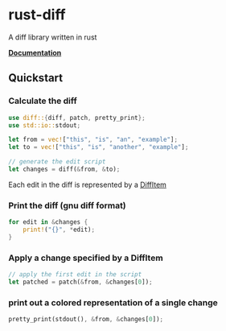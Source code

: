 # rust-diff
A diff library written in rust

[**Documentation**](https://eecs395rust.github.io/rust-diff/)

## Quickstart

### Calculate the diff
```Rust 
use diff::{diff, patch, pretty_print};
use std::io::stdout;

let from = vec!["this", "is", "an", "example"];
let to = vec!["this", "is", "another", "example"];

// generate the edit script
let changes = diff(&from, &to);
```
Each edit in the diff is represented by a [DiffItem](https://eecs395rust.github.io/rust-diff/diff/enum.DiffItem.html)

### Print the diff (gnu diff format)
```Rust
for edit in &changes {
    print!("{}", *edit);
}
```

### Apply a change specified by a DiffItem
```Rust
// apply the first edit in the script
let patched = patch(&from, &changes[0]);
```

### print out a colored representation of a single change

```Rust
pretty_print(stdout(), &from, &changes[0]);
```
